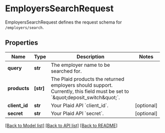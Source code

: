 # EmployersSearchRequest

EmployersSearchRequest defines the request schema for `/employers/search`.
## Properties
Name | Type | Description | Notes
------------ | ------------- | ------------- | -------------
**query** | **str** | The employer name to be searched for. | 
**products** | **[str]** | The Plaid products the returned employers should support. Currently, this field must be set to &#x60;\&quot;deposit_switch\&quot;&#x60;. | 
**client_id** | **str** | Your Plaid API &#x60;client_id&#x60;. | [optional] 
**secret** | **str** | Your Plaid API &#x60;secret&#x60;. | [optional] 

[[Back to Model list]](../README.md#documentation-for-models) [[Back to API list]](../README.md#documentation-for-api-endpoints) [[Back to README]](../README.md)


